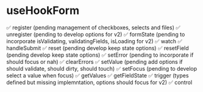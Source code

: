 # useHookForm
✅  register (pending management of checkboxes, selects and files)
✅  unregister (pending to develop options for v2)
✅  formState (pending to incorporate isValidating, validatingFields, isLoading for v2)
✅   watch
✅  handleSubmit
✅  reset (pending develop keep state options)
✅  resetField (pending develop keep state options)
✅  setError (pending to incorporate if should focus or nah)
✅  clearErrors
✅  setValue (pending add options if should validate, should dirty, should touch)
✅  setFocus (pending to develop select a value when focus)
✅  getValues
✅  getFieldState
✅  trigger (types defined but missing implemntation, options should focus for v2)
✅  control
